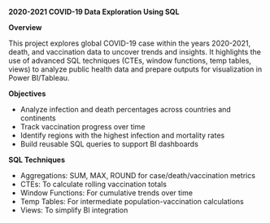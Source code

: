 **2020-2021 COVID-19 Data Exploration Using SQL**

**Overview**

This project explores global COVID-19 case within the years 2020-2021, death, and vaccination data to uncover trends and insights. It highlights the use of advanced SQL techniques (CTEs, window functions, temp tables, views) to analyze public health data and prepare outputs for visualization in Power BI/Tableau.

**Objectives**

- Analyze infection and death percentages across countries and continents
- Track vaccination progress over time
- Identify regions with the highest infection and mortality rates
- Build reusable SQL queries to support BI dashboards

**SQL Techniques**
- Aggregations: SUM, MAX, ROUND for case/death/vaccination metrics
- CTEs: To calculate rolling vaccination totals
- Window Functions: For cumulative trends over time
- Temp Tables: For intermediate population-vaccination calculations
- Views: To simplify BI integration
